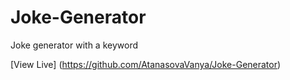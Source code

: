 # Joke-Generator
 Joke generator with a keyword

 [View Live] (https://github.com/AtanasovaVanya/Joke-Generator)
